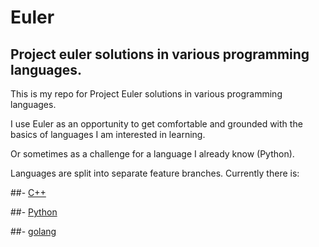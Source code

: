 # Euler
## Project euler solutions in various programming languages.

This is my repo for Project Euler solutions in various programming languages.

I use Euler as an opportunity to get comfortable and grounded with the basics of languages I am interested in learning.

Or sometimes as a challenge for a language I already know (Python).

Languages are split into separate feature branches. Currently there is:

##- [C++](https://github.com/NDevox/Euler/tree/C_Plus_Plus)

##- [Python](https://github.com/NDevox/Euler/tree/python)

##- [golang](https://github.com/NDevox/Euler/tree/golang)
